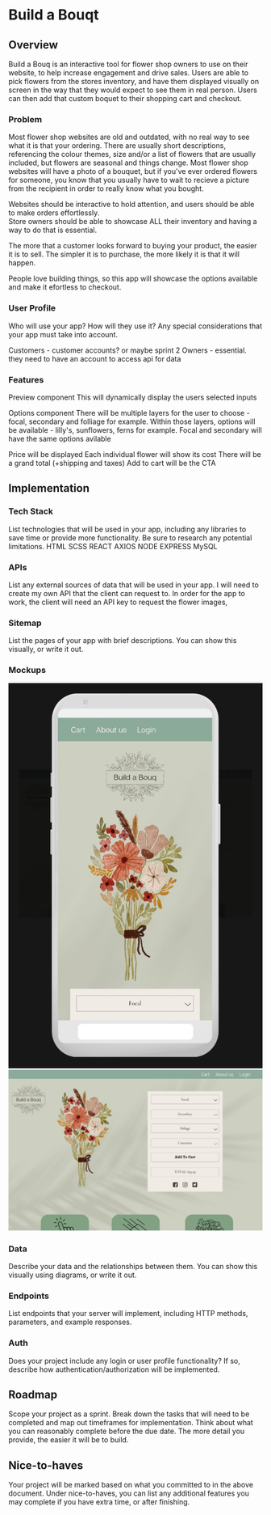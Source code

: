 # Build a Bouqt

## Overview

Build a Bouq is an interactive tool for flower shop owners to use on their website, to help increase engagement and drive sales. Users are able to pick flowers from the stores inventory, and have them displayed visually on screen in the way that they would expect to see them in real person. Users can then add that custom boquet to their shopping cart and checkout.

### Problem

Most flower shop websites are old and outdated, with no real way to see what it is that your ordering. There are usually short descriptions, referencing the colour themes, size and/or a list of flowers that are usually included, but flowers are seasonal and things change. Most flower shop websites will have a photo of a bouquet, but if you've ever ordered flowers for someone, you know that you usually have to wait to recieve a picture from the recipient in order to really know what you bought.

Websites should be interactive to hold attention, and users should be able to make orders effortlessly.  
Store owners should be able to showcase ALL their inventory and having a way to do that is essential.

The more that a customer looks forward to buying your product, the easier it is to sell. The simpler it is to purchase, the more likely it is that it will happen.

People love building things, so this app will showcase the options available and make it efortless to checkout.

### User Profile

Who will use your app? How will they use it? Any special considerations that your app must take into account.

Customers - customer accounts? or maybe sprint 2
Owners - essential. they need to have an account to access api for data

### Features

Preview component
This will dynamically display the users selected inputs

Options component
There will be multiple layers for the user to choose - focal, secondary and folliage for example.
Within those layers, options will be available - lilly's, sunflowers, ferns for example.
Focal and secondary will have the same options avilable

Price will be displayed
Each individual flower will show its cost
There will be a grand total (+shipping and taxes)
Add to cart will be the CTA

## Implementation

### Tech Stack

List technologies that will be used in your app, including any libraries to save time or provide more functionality. Be sure to research any potential limitations.
HTML
SCSS
REACT
AXIOS
NODE
EXPRESS
MySQL

### APIs

List any external sources of data that will be used in your app.
I will need to create my own API that the client can request to. In order for the app to work,
the client will need an API key to request the flower images,

### Sitemap

List the pages of your app with brief descriptions. You can show this visually, or write it out.

### Mockups

![image](./src/Assets/Mockups/mobile.jpg)
![image](./src/Assets/Mockups/desktop.png)

### Data

Describe your data and the relationships between them. You can show this visually using diagrams, or write it out.

### Endpoints

List endpoints that your server will implement, including HTTP methods, parameters, and example responses.

### Auth

Does your project include any login or user profile functionality? If so, describe how authentication/authorization will be implemented.

## Roadmap

Scope your project as a sprint. Break down the tasks that will need to be completed and map out timeframes for implementation. Think about what you can reasonably complete before the due date. The more detail you provide, the easier it will be to build.

## Nice-to-haves

Your project will be marked based on what you committed to in the above document. Under nice-to-haves, you can list any additional features you may complete if you have extra time, or after finishing.
